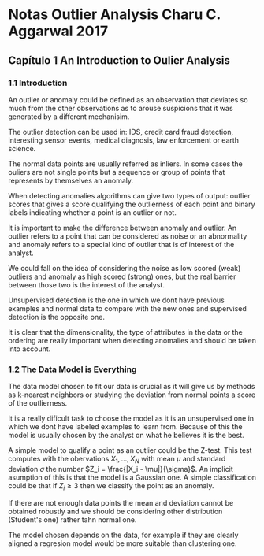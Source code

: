 # Notas Outlier Analysis Charu C. Aggarwal 2017

## Capítulo 1 An Introduction to Oulier Analysis

### 1.1 Introduction
An outlier or anomaly could be defined as an observation that deviates so much from the other observations as to arouse suspicions that it was generated by a different mechanisim.

The outlier detection can be used in: IDS, credit card fraud detection, interesting sensor events, medical diagnosis, law enforcement or earth science.

The normal data points are usually referred as inliers. In some cases the ouliers are not single points but a sequence or group of points that represents by themselves an anomaly.

When detecting anomalies algorithms can give two types of output: outlier scores that gives a score qualifying the outlierness of each point and binary labels indicating whether a point is an outlier or not.

It is important to make the difference between anomaly and outlier. An outlier refers to a point that can be considered as noise or an abnormality and anomaly refers to a special kind of outlier that is of interest of the analyst.

We could fall on the idea of considering the noise as low scored (weak) outliers and anomaly as high scored (strong) ones, but the real barrier between those two is the interest of the analyst.


Unsupervised detection is the one in which we dont have previous examples and normal data to compare with the new ones and supervised detection is the opposite one.

It is clear that the dimensionality, the type of attributes in the data or the ordering are really important when detecting anomalies and should be taken into account.

### 1.2 The Data Model is Everything
The data model chosen to fit our data is crucial as it will give us by methods as k-nearest neighbors or studying the deviation from normal points a score of the outlierness.

It is a really dificult task to choose the model as it is an unsupervised one in which we dont have labeled examples to learn from. Because of this the model is usually chosen by the analyst on what he believes it is the best.

A simple model to qualify a point as an outlier could be the Z-test. This test computes with the obervations $X_1 , ... , X_N$ with mean $\mu$ and standard deviation $\sigma$ the number $Z_i = \frac{|X_i - \mu|}{\sigma}$. An implicit asumption of this is that the model is a Gaussian one. A simple classification could be that if $Z_i \geq 3$ then we classify the point as an anomaly.

If there are not enough data points the mean and deviation cannot be obtained robustly and we should be considering other distribution (Student's one) rather tahn normal one.

The model chosen depends on the data, for example if they are clearly aligned a regresion model would be more suitable than clustering one.
